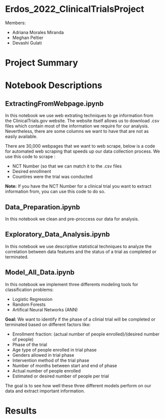 # Erdos_2022_ClinicalTrialsProject
Members: 

  - Adriana Morales Miranda 
  - Meghan Peltier
  - Devashi Gulati 

# Project Summary 

# Notebook Descriptions

## ExtractingFromWebpage.ipynb

In this notebook we use web extrating techniques to ge information from the ClinicalTrials.gov website. The website itself allows us to download .csv files which contain most of the information we require for our analysis. Nevertheless, there are some columns we want to have that are not as easily available.

There are 30,000 webpages that we want to web scrape, below is a code for automated web scraping that speeds up our data collection process. We use this code to scrape :

  - NCT Number (so that we can match it to the .csv files
  - Desired enrollment
  - Countires were the trial was conducted

**Note:** If you have the NCT Number for a clinical trial you want to extract information from, you can use this code to do so.

## Data_Preparation.ipynb

In this notebook we clean and pre-proccess our data for analysis. 

## Exploratory_Data_Analysis.ipynb

In this notebook we use descriptive statistical techniques to analyze the correlation between data features and the status of a trial as completed or terminated.

## Model_All_Data.ipynb 

In this notebook we implement three differents modeling tools for classification problems:

  - Logistic Regression
  - Random Forests
  - Artifical Neural Networks (ANN)

**Goal:** We want to identify if the phase of a clinial trial will be completed or terminated based on different factors like:

  - Enrollment fraction: (actual number of people enrolled)/(desired number of people)
  - Phase of the trial
  - Age type of people enrolled in trial phase
  - Genders allowed in trial phase
  - Intervention method of the trial phase
  - Number of months between start and end of phase
  - Actual number of people enrolled
  - Estimated or desired number of people per trial

The goal is to see how well these three different models perform on our data and extract important information.


# Results 
